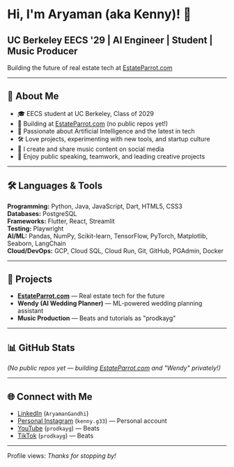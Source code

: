 # Hi, I'm Aryaman (aka Kenny)! 👋  
## UC Berkeley EECS '29 | AI Engineer | Student | Music Producer

Building the future of real estate tech at [EstateParrot.com](https://estateparrot.com/)

---

## 🎤 About Me

- 🎓 EECS student at UC Berkeley, Class of 2029
- 🏢 Building at [EstateParrot.com](https://estateparrot.com/) (no public repos yet!)
- 🤖 Passionate about Artificial Intelligence and the latest in tech
- 🛠️ Love projects, experimenting with new tools, and startup culture
- 🎵 I create and share music content on social media
- 🎤 Enjoy public speaking, teamwork, and leading creative projects

---

## 🛠️ Languages & Tools

**Programming:** Python, Java, JavaScript, Dart, HTML5, CSS3  
**Databases:** PostgreSQL  
**Frameworks:** Flutter, React, Streamlit  
**Testing:** Playwright  
**AI/ML:** Pandas, NumPy, Scikit-learn, TensorFlow, PyTorch, Matplotlib, Seaborn, LangChain  
**Cloud/DevOps:** GCP, Cloud SQL, Cloud Run, Git, GitHub, PGAdmin, Docker

---

## 🚀 Projects

- **[EstateParrot.com](https://estateparrot.com/)** — Real estate tech for the future  
- **Wendy (AI Wedding Planner)** — ML-powered wedding planning assistant  
- **Music Production** — Beats and tutorials as "prodkayg"  

---

## 📊 GitHub Stats

*(No public repos yet — building [EstateParrot.com](https://estateparrot.com/) and "Wendy" privately!)*

---

## 🌐 Connect with Me

- [LinkedIn](https://www.linkedin.com/in/aryaman-gandhi-bb805a2a0/) (`AryamanGandhi`)
- [Personal Instagram](https://www.instagram.com/kenny.g33/) (`kenny.g33`) — Personal account
- [YouTube](https://www.youtube.com/@prodkayg) (`prodkayg`) — Beats
- [TikTok](https://www.tiktok.com/@prodkayg) (`prodkayg`) — Beats

---

Profile views: *Thanks for stopping by!*
